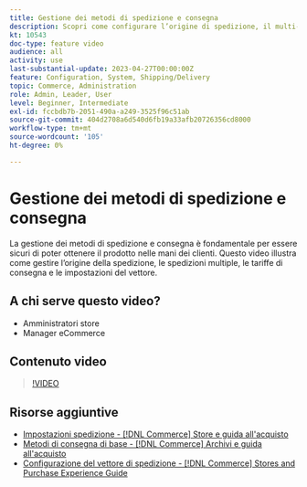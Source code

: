 ```yaml
---
title: Gestione dei metodi di spedizione e consegna
description: Scopri come configurare l’origine di spedizione, il multi-shipping, la tariffa di consegna e le impostazioni del vettore per il tuo store Commerce.
kt: 10543
doc-type: feature video
audience: all
activity: use
last-substantial-update: 2023-04-27T00:00:00Z
feature: Configuration, System, Shipping/Delivery
topic: Commerce, Administration
role: Admin, Leader, User
level: Beginner, Intermediate
exl-id: fccbdb7b-2051-490a-a249-3525f96c51ab
source-git-commit: 404d2708a6d540d6fb19a33afb20726356cd8000
workflow-type: tm+mt
source-wordcount: '105'
ht-degree: 0%

---
```


# Gestione dei metodi di spedizione e consegna

La gestione dei metodi di spedizione e consegna è fondamentale per essere sicuri di poter ottenere il prodotto nelle mani dei clienti. Questo video illustra come gestire l’origine della spedizione, le spedizioni multiple, le tariffe di consegna e le impostazioni del vettore.

## A chi serve questo video?

- Amministratori store
- Manager eCommerce

## Contenuto video

>[!VIDEO](https://video.tv.adobe.com/v/343658?quality=12&learn=on)

## Risorse aggiuntive

- [Impostazioni spedizione - [!DNL Commerce] Store e guida all&#39;acquisto](https://experienceleague.adobe.com/docs/commerce-admin/stores-sales/delivery/shipping-settings.html)
- [Metodi di consegna di base - [!DNL Commerce] Archivi e guida all&#39;acquisto](https://experienceleague.adobe.com/docs/commerce-admin/stores-sales/delivery/delivery.html#basic-delivery-methods)
- [Configurazione del vettore di spedizione - [!DNL Commerce] Stores and Purchase Experience Guide](https://experienceleague.adobe.com/docs/commerce-admin/stores-sales/delivery/shipping-carriers/carriers.html)
